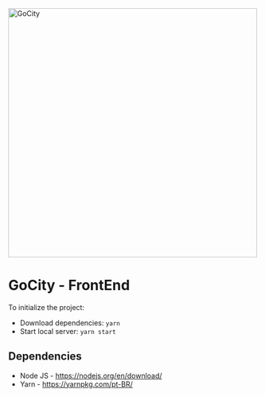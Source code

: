 <img width="500" src="https://raw.githubusercontent.com/rodrigo-brito/gocity/master/logo.png" alt="GoCity" />

# GoCity - FrontEnd

To initialize the project:

- Download dependencies: `yarn`
- Start local server: `yarn start`

## Dependencies

- Node JS - https://nodejs.org/en/download/
- Yarn - https://yarnpkg.com/pt-BR/
